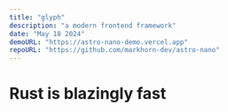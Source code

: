 ```yaml
---
title: "glyph"
description: "a modern frontend framework"
date: "May 18 2024"
demoURL: "https://astro-nano-demo.vercel.app"
repoURL: "https://github.com/markhorn-dev/astro-nano"
---
```


# Rust is blazingly fast
